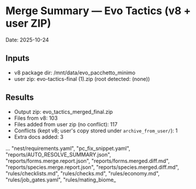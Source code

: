 # Merge Summary — Evo Tactics (v8 + user ZIP)
Date: 2025-10-24

## Inputs
- v8 package dir: /mnt/data/evo_pacchetto_minimo
- user zip: evo-tactics-final (1).zip (root detected: (none))

## Results
- Output zip: evo_tactics_merged_final.zip
- Files from v8: 103
- Files added from user zip (no conflict): 117
- Conflicts (kept v8; user's copy stored under `archive_from_user/`): 1
- Extra docs added: 3

...
    "nest/requirements.yaml",
    "pc_fix_snippet.yaml",
    "reports/AUTO_RESOLVE_SUMMARY.json",
    "reports/forms.merge.report.json",
    "reports/forms.merged.diff.md",
    "reports/species.merge.report.json",
    "reports/species.merged.diff.md",
    "rules/checklists.md",
    "rules/checks.md",
    "rules/economy.md",
    "rules/job_gates.yaml",
    "rules/mating_biome_
